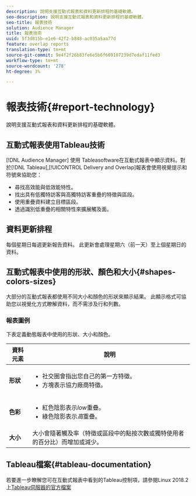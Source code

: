 ```yaml
---
description: 說明支援互動式報表和資料更新排程的基礎軟體。
seo-description: 說明支援互動式報表和資料更新排程的基礎軟體。
seo-title: 報表技術
solution: Audience Manager
title: 報表技術
uuid: 5f3d815b-e1e6-42f2-b848-ac035a5aa77d
feature: overlap reports
translation-type: tm+mt
source-git-commit: 9e4f2f26b83fe6e5b6f669107239d7edaf11fed3
workflow-type: tm+mt
source-wordcount: '278'
ht-degree: 3%

---
```



# 報表技術{#report-technology}

說明支援互動式報表和資料更新排程的基礎軟體。

<!-- 

c_report_technology.xml

 -->

## 互動式報表使用Tableau技術

[!DNL Audience Manager] 使用 [](https://www.tableausoftware.com/) Tableasoftware在互動式報表中顯示資料。對於[!DNL Tableau],[!UICONTROL Delivery and Overlap]報表會使用視覺提示和符號來協助您：

* 尋找高效能與低效能特性。
* 找出具有低獨特訪客與高獨特訪客重疊的特徵與區段。
* 使用重疊資料建立目標區段。
* 透過識別低重疊的相關特性來擴展觸及面。

## 資料更新排程

每個星期日每週更新報告資料。 此更新會處理星期六（前一天）至上個星期日的資料。

## 互動式報表中使用的形狀、顏色和大小{#shapes-colors-sizes}

大部分的互動式報表都使用不同大小和顏色的形狀來顯示結果。 此顯示格式可協助您以視覺化方式瞭解資料，而不需涉及行和列數。

<!-- 

r_legend.xml

 -->

### 報表圖例

下表定義動態報表中使用的形狀、大小和顏色。

<table id="table_EC180A96E3784FC6B81FCFB546C4A3FA"> 
 <thead> 
  <tr> 
   <th colname="col1" class="entry"> 資料元素 </th> 
   <th colname="col2" class="entry"> 說明 </th> 
  </tr> 
 </thead>
 <tbody> 
  <tr> 
   <td colname="col1"> <b>形狀</b> </td> 
   <td colname="col2"> 
    <ul id="ul_076773ABD0BB4CE6834ACFA8B3D6AC2E"> 
     <li id="li_BBAB37A6EC1549B48C0E4D3BFAF7062C">社交圈會指出您自己的第一方特徵。 </li> 
     <li id="li_371331AE984A4A999CE0596EA13987E0">方塊表示協力廠商特徵。 </li> 
    </ul> </td> 
  </tr> 
  <tr> 
   <td colname="col1"> <b>色彩</b> </td> 
   <td colname="col2"> 
    <ul id="ul_F5D243297F0C4E5A8EDCBD28A548869E"> 
     <li id="li_332EB873A35440E6BB6093E36A0FAC3D">紅色陰影表示<i>low</i>重疊。 </li> 
     <li id="li_29DFDB1218DF4069B5DCFF841D48EF56">綠色陰影表示<i>高</i>重疊。 </li> 
    </ul> </td> 
  </tr> 
  <tr> 
   <td colname="col1"> <b>大小</b> </td> 
   <td colname="col2"> 大小會隨著觸及率（特徵或區段中的點按次數或獨特使用者的百分比）而增加或減少。 </td> 
  </tr> 
 </tbody> 
</table>

## Tableau檔案{#tableau-documentation}

若要進一步瞭解您可在互動式報表中看到的Tableau控制項，請參閱Linux 2018.2上[Tableau伺服器的官方檔案](https://help.tableau.com/v2018.2/server-linux/en-us/get_started_server.htm)